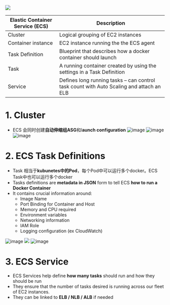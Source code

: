 
![](http://ws1.sinaimg.cn/large/006gDTsUgy1g6fh22582lj30ks088mxh.jpg)


|Elastic Container Service (ECS)| Description|
|-|-|
|Cluster| Logical grouping of EC2 instances|
|Container instance| EC2 instance running the the ECS agent|
|Task Definition| Blueprint that describes how a docker container should launch|
|Task| A running container created by using the settings in a Task Definition|
|Service| Defines long running tasks – can control task count with Auto Scaling and attach an ELB|

# 1. Cluster

- ECS 会同时创建**自动伸缩组ASG**和l**aunch configuration**
  ![image](http://ws4.sinaimg.cn/large/006gDTsUgy1g6gbk6n5v1j311y0dbt9s.jpg)
  ![image](http://wx4.sinaimg.cn/large/006gDTsUgy1g6gbq5nafcj311y0hkq4t.jpg)
  ![image](http://ws1.sinaimg.cn/large/006gDTsUgy1g6gc0n0wvdj30z108aab3.jpg)


# 2. ECS Task Definitions
- Task 相当于**kubunetes中的Pod**，每个Pod中可以运行多个docker。ECS Task中也可以运行多个docker
- Tasks definitions are **metadata in JSON** form to tell ECS **how to run a Docker Container**
- It contains crucial information around:
  - Image Name
  - Port Binding for Container and Host
  - Memory and CPU required
  - Environment variables
  - Networking information
  - IAM Role
  - Logging configuration (ex CloudWatch)

![image](http://ws3.sinaimg.cn/large/006gDTsUgy1g6gbulsr1gj311i0c13zs.jpg)
![](http://ws4.sinaimg.cn/large/006gDTsUgy1g6gccam655j311y1vpgqv.jpg)
![image](http://wx4.sinaimg.cn/large/006gDTsUgy1g6gc4dfp2aj311y0lcq50.jpg)


# 3. ECS Service
- ECS Services help define **how many tasks** should run and how they should be run
- They ensure that the number of tasks desired is running across our fleet of EC2 instances.
- They can be linked to **ELB / NLB / ALB** if needed


















































































